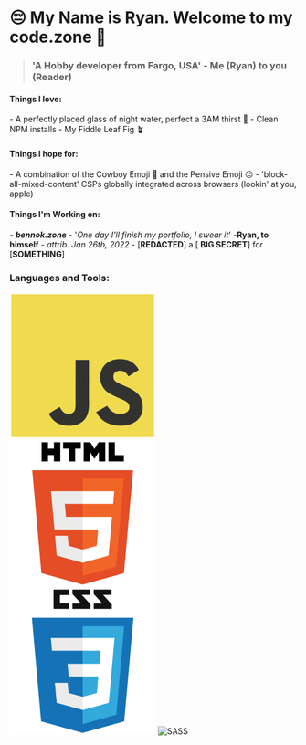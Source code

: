 😔 My Name is Ryan. Welcome to my **code.zone** 🤠
============================================

> ### 'A Hobby developer from Fargo, USA' - Me (Ryan) to you (Reader)

#### Things I love:
\- A perfectly placed glass of night water, perfect a 3AM thirst 🤽 
\- Clean NPM installs 
\- My Fiddle Leaf Fig 🪴

#### Things I hope for:
\- A combination of the Cowboy Emoji 🤠 and the Pensive Emoji 😔 
\- 'block-all-mixed-content' CSPs globally integrated across browsers (lookin' at you, apple) 

#### Things I'm Working on: 
\- ***bennok.zone***  - '*One day I'll finish my portfolio, I swear it*'  -**Ryan, to himself** - *attrib. Jan 26th, 2022*
\- [**REDACTED**] a [ **BIG SECRET**] for [**SOMETHING**]

### Languages and Tools:

![Javascript](https://raw.githubusercontent.com/devicons/devicon/master/icons/javascript/javascript-original.svg)
![HTML5](https://raw.githubusercontent.com/devicons/devicon/master/icons/html5/html5-original-wordmark.svg)
![CSS3](https://raw.githubusercontent.com/devicons/devicon/master/icons/css3/css3-original-wordmark.svg)
![SASS](https://sass-lang.com/assets/img/styleguide/seal-color-aef0354c.png)
